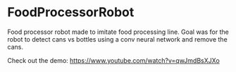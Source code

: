 # FoodProcessorRobot

Food processor robot made to imitate food processing line. Goal was for the robot to detect cans vs bottles using a conv neural network and remove the cans.

Check out the demo: https://www.youtube.com/watch?v=qwJmdBsXJXo
